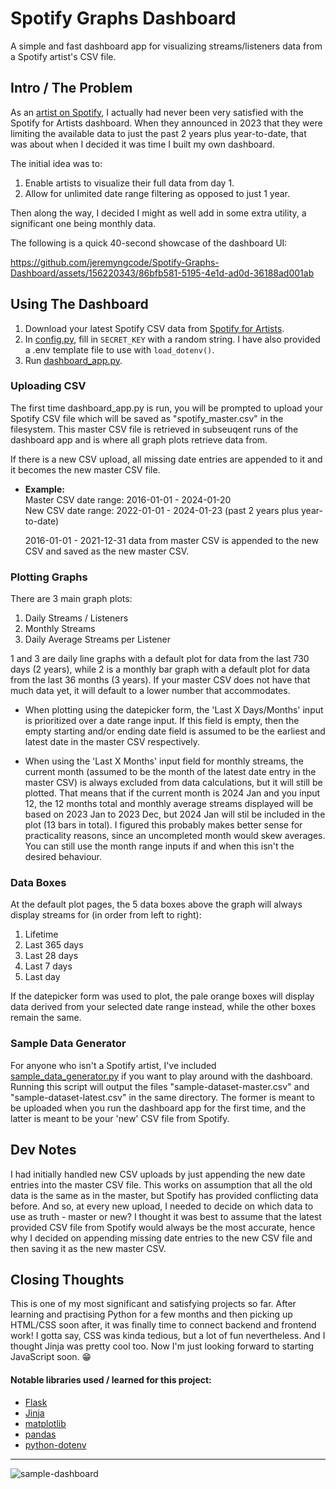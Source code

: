 Spotify Graphs Dashboard
========================
A simple and fast dashboard app for visualizing streams/listeners data from a Spotify artist's CSV file.

Intro / The Problem
-------------------
As an [artist on Spotify](https://open.spotify.com/artist/6mdGjVrAY95ecXnVgtefti), I actually had never been very satisfied with the Spotify for Artists dashboard. When they announced in 2023 that they were limiting the available data to just the past 2 years plus year-to-date, that was about when I decided it was time I built my own dashboard.

The initial idea was to:
1. Enable artists to visualize their full data from day 1.
2. Allow for unlimited date range filtering as opposed to just 1 year.

Then along the way, I decided I might as well add in some extra utility, a significant one being monthly data.

The following is a quick 40-second showcase of the dashboard UI:

https://github.com/jeremyngcode/Spotify-Graphs-Dashboard/assets/156220343/86bfb581-5195-4e1d-ad0d-36188ad001ab

Using The Dashboard
-------------------
1. Download your latest Spotify CSV data from [Spotify for Artists](https://artists.spotify.com).
2. In [config.py](config.py), fill in `SECRET_KEY` with a random string. I have also provided a .env template file to use with `load_dotenv()`.
3. Run [dashboard_app.py](dashboard_app.py).

### Uploading CSV
The first time dashboard_app.py is run, you will be prompted to upload your Spotify CSV file which will be saved as "spotify_master.csv" in the filesystem. This master CSV file is retrieved in subseuqent runs of the dashboard app and is where all graph plots retrieve data from.

If there is a new CSV upload, all missing date entries are appended to it and it becomes the new master CSV file.

- **Example:** <br>
  Master CSV date range: 2016-01-01 - 2024-01-20 <br>
  New CSV date range: 2022-01-01 - 2024-01-23 (past 2 years plus year-to-date)

  2016-01-01 - 2021-12-31 data from master CSV is appended to the new CSV and saved as the new master CSV.

### Plotting Graphs
There are 3 main graph plots:
1. Daily Streams / Listeners
2. Monthly Streams
3. Daily Average Streams per Listener

1 and 3 are daily line graphs with a default plot for data from the last 730 days (2 years), while 2 is a monthly bar graph with a default plot for data from the last 36 months (3 years). If your master CSV does not have that much data yet, it will default to a lower number that accommodates.

- When plotting using the datepicker form, the 'Last X Days/Months' input is prioritized over a date range input. If this field is empty, then the empty starting and/or ending date field is assumed to be the earliest and latest date in the master CSV respectively.

- When using the 'Last X Months' input field for monthly streams, the current month (assumed to be the month of the latest date entry in the master CSV) is always excluded from data calculations, but it will still be plotted. That means that if the current month is 2024 Jan and you input 12, the 12 months total and monthly average streams displayed will be based on 2023 Jan to 2023 Dec, but 2024 Jan will stil be included in the plot (13 bars in total). I figured this probably makes better sense for practicality reasons, since an uncompleted month would skew averages. You can still use the month range inputs if and when this isn't the desired behaviour.

### Data Boxes
At the default plot pages, the 5 data boxes above the graph will always display streams for (in order from left to right):
1. Lifetime
2. Last 365 days
3. Last 28 days
4. Last 7 days
5. Last day

If the datepicker form was used to plot, the pale orange boxes will display data derived from your selected date range instead, while the other boxes remain the same.

### Sample Data Generator
For anyone who isn't a Spotify artist, I've included [sample_data_generator.py](sample-csv-data/sample_data_generator.py) if you want to play around with the dashboard. Running this script will output the files "sample-dataset-master.csv" and "sample-dataset-latest.csv" in the same directory. The former is meant to be uploaded when you run the dashboard app for the first time, and the latter is meant to be your 'new' CSV file from Spotify.

Dev Notes
---------
I had initially handled new CSV uploads by just appending the new date entries into the master CSV file. This works on assumption that all the old data is the same as in the master, but Spotify has provided conflicting data before. And so, at every new upload, I needed to decide on which data to use as truth - master or new? I thought it was best to assume that the latest provided CSV file from Spotify would always be the most accurate, hence why I decided on appending missing date entries to the new CSV file and then saving it as the new master CSV.

Closing Thoughts
----------------
This is one of my most significant and satisfying projects so far. After learning and practising Python for a few months and then picking up HTML/CSS soon after, it was finally time to connect backend and frontend work! I gotta say, CSS was kinda tedious, but a lot of fun nevertheless. And I thought Jinja was pretty cool too. Now I'm just looking forward to starting JavaScript soon. 😁

#### Notable libraries used / learned for this project:
- [Flask](https://pypi.org/project/Flask/)
- [Jinja](https://pypi.org/project/Jinja2/)
- [matplotlib](https://pypi.org/project/matplotlib/)
- [pandas](https://pypi.org/project/pandas/)
- [python-dotenv](https://pypi.org/project/python-dotenv/)

---

![sample-dashboard](https://github.com/jeremyngcode/Spotify-Graphs-Dashboard/assets/156220343/6e4f51dd-7650-4679-a535-d907f55d105a)
